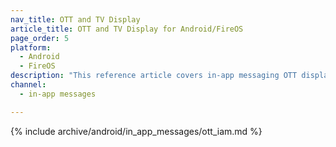 ```yaml
---
nav_title: OTT and TV Display
article_title: OTT and TV Display for Android/FireOS
page_order: 5
platform: 
  - Android
  - FireOS
description: "This reference article covers in-app messaging OTT display information for your Android application."
channel:
  - in-app messages

---
```


{% include archive/android/in_app_messages/ott_iam.md %}
